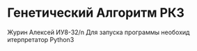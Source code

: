 # Генетический Алгоритм РК3
Журин Алексей ИУ8-32/n
Для запуска программы необохид итерпретатор Python3
